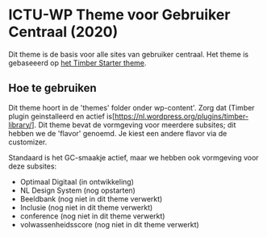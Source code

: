 
# ICTU-WP Theme voor Gebruiker Centraal (2020)

Dit theme is de basis voor alle sites van gebruiker centraal. Het theme is gebaseeerd op [het Timber Starter theme](https://github.com/timber/starter-theme).

## Hoe te gebruiken

Dit theme hoort in de 'themes' folder onder wp-content'. 
Zorg dat (Timber plugin geinstalleerd en actief is[https://nl.wordpress.org/plugins/timber-library/]. 
Dit theme bevat de vormgeving voor meerdere subsites; dit hebben we de 'flavor' genoemd. Je kiest een andere flavor via de customizer. 

Standaard is het GC-smaakje actief, maar we hebben ook vormgeving voor deze subsites:
* Optimaal Digitaal (in ontwikkeling)
* NL Design System (nog opstarten)
* Beeldbank (nog niet in dit theme verwerkt)
* Inclusie (nog niet in dit theme verwerkt)
* conference  (nog niet in dit theme verwerkt)
* volwassenheidsscore  (nog niet in dit theme verwerkt)

